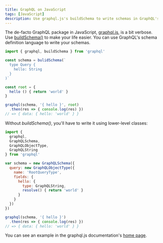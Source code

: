 ```yaml
---
title: GraphQL on JavaScript
tags: [JavaScript]
description: Use graphql.js's buildSchema to write schemas in GraphQL's schema language.
---
```


The de-facto GraphQL package in JavaScript, [graphql.js], is a bit verbose. Use [buildSchema()] to make your life easier. You can use GraphQL's schema definition language to write your schemas.

[graphql.js]: https://www.npmjs.com/package/graphql
[buildSchema()]: http://graphql.org/graphql-js/utilities/#buildschema

```js
import { graphql, buildSchema } from 'graphql'

const schema = bulidSchema(`
  type Query {
    hello: String
  }
)`

const root = {
  hello () { return 'world' }
}

graphql(schema, '{ hello }', root)
  .then(res => { console.log(res) })
// => { data: { hello: 'world' } }
```

Without *buildSchema()*, you'll have to write it using lower-level classes:

```js
import {
  graphql,
  GraphQLSchema,
  GraphQLObjectType,
  GraphQLString
} from 'graphql'

var schema = new GraphQLSchema({
  query: new GraphQLObjectType({
    name: 'RootQueryType',
    fields: {
      hello: {
        type: GraphQLString,
        resolve() { return 'world' }
      }
    }
  })
})

graphql(schema, '{ hello }')
  .then(res => { console.log(res) })
// => { data: { hello: 'world' } }
```

You can see an example in the graphql.js documentation's [home page](http://graphql.org/graphql-js/#writing-code).
